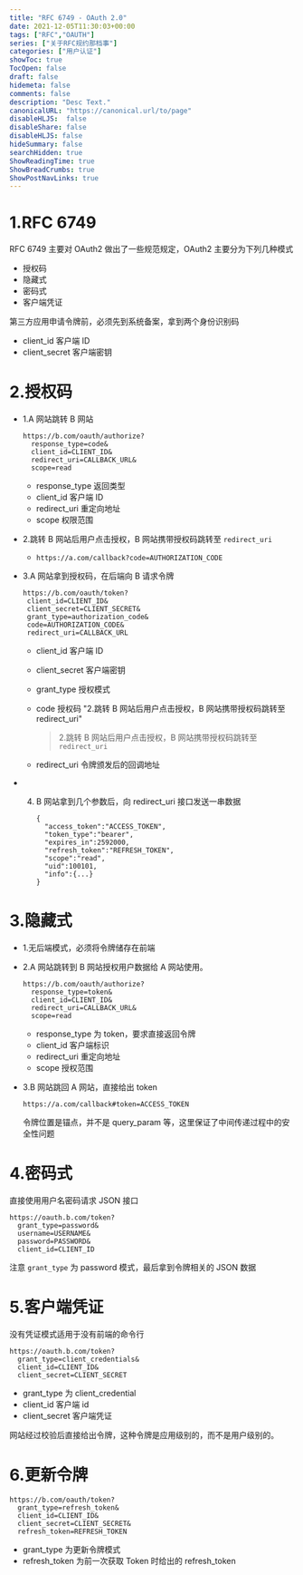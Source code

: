 ```yaml
---
title: "RFC 6749 - OAuth 2.0"
date: 2021-12-05T11:30:03+00:00
tags: ["RFC","OAUTH"]
series: ["关于RFC规约那档事"]
categories: ["用户认证"]
showToc: true
TocOpen: false
draft: false
hidemeta: false
comments: false
description: "Desc Text."
canonicalURL: "https://canonical.url/to/page"
disableHLJS:  false
disableShare: false
disableHLJS: false
hideSummary: false
searchHidden: true
ShowReadingTime: true
ShowBreadCrumbs: true
ShowPostNavLinks: true
---
```


# 1.RFC 6749

RFC 6749 主要对 OAuth2 做出了一些规范规定，OAuth2 主要分为下列几种模式

- 授权码
- 隐藏式
- 密码式
- 客户端凭证

第三方应用申请令牌前，必须先到系统备案，拿到两个身份识别码

- client_id 客户端 ID
- client_secret 客户端密钥

# 2.授权码

- 1.A 网站跳转 B 网站
  
  ```
  https://b.com/oauth/authorize?
    response_type=code&
    client_id=CLIENT_ID&
    redirect_uri=CALLBACK_URL&
    scope=read
  ```
  
  - response_type 返回类型
  - client_id 客户端 ID
  - redirect_uri 重定向地址
  - scope 权限范围
- 2.跳转 B 网站后用户点击授权，B 网站携带授权码跳转至 `redirect_uri`
  
  - ```
    https://a.com/callback?code=AUTHORIZATION_CODE
    ```
- 3.A 网站拿到授权码，在后端向 B 请求令牌
  
  ```
  https://b.com/oauth/token?
   client_id=CLIENT_ID&
   client_secret=CLIENT_SECRET&
   grant_type=authorization_code&
   code=AUTHORIZATION_CODE&
   redirect_uri=CALLBACK_URL
  ```
  
  - client_id 客户端 ID
  - client_secret 客户端密钥
  - grant_type 授权模式
  - code  授权码 "2.跳转 B 网站后用户点击授权，B 网站携带授权码跳转至 redirect_uri"
    
    > 2.跳转 B 网站后用户点击授权，B 网站携带授权码跳转至 `redirect_uri`
  - redirect_uri 令牌颁发后的回调地址
- 4. B 网站拿到几个参数后，向 redirect_uri 接口发送一串数据
     
     ```
     {
       "access_token":"ACCESS_TOKEN",
       "token_type":"bearer",
       "expires_in":2592000,
       "refresh_token":"REFRESH_TOKEN",
       "scope":"read",
       "uid":100101,
       "info":{...}
     }
     ```

# 3.隐藏式

- 1.无后端模式，必须将令牌储存在前端
- 2.A 网站跳转到 B 网站授权用户数据给 A 网站使用。
  
  ```
  https://b.com/oauth/authorize?
    response_type=token&
    client_id=CLIENT_ID&
    redirect_uri=CALLBACK_URL&
    scope=read
  ```
  
  - response_type 为 token，要求直接返回令牌
  - client_id 客户端标识
  - redirect_uri 重定向地址
  - scope 授权范围
- 3.B 网站跳回 A 网站，直接给出 token
  
  ```
  https://a.com/callback#token=ACCESS_TOKEN
  ```
  
  令牌位置是锚点，并不是 query_param 等，这里保证了中间传递过程中的安全性问题

# 4.密码式

直接使用用户名密码请求 JSON 接口

```
https://oauth.b.com/token?
  grant_type=password&
  username=USERNAME&
  password=PASSWORD&
  client_id=CLIENT_ID
```

注意 `grant_type` 为 password 模式，最后拿到令牌相关的 JSON 数据

# 5.客户端凭证

没有凭证模式适用于没有前端的命令行

```
https://oauth.b.com/token?
  grant_type=client_credentials&
  client_id=CLIENT_ID&
  client_secret=CLIENT_SECRET
```

- grant_type 为 client_credential
- client_id 客户端 id
- client_secret 客户端凭证

网站经过校验后直接给出令牌，这种令牌是应用级别的，而不是用户级别的。

# 6.更新令牌

```
https://b.com/oauth/token?
  grant_type=refresh_token&
  client_id=CLIENT_ID&
  client_secret=CLIENT_SECRET&
  refresh_token=REFRESH_TOKEN
```

- grant_type 为更新令牌模式
- refresh_token 为前一次获取 Token 时给出的 refresh_token

